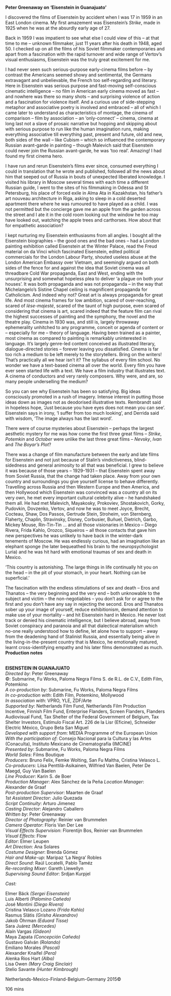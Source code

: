 

**Peter Greenaway on ‘Eisenstein in Guanajuato’**

I discovered the films of Eisenstein by accident when I was 17 in 1959 in an East London cinema. My first amazement was Eisenstein’s _Strike_, made in 1925 when he was at the absurdly early age of 27.

Back in 1959 I was impatient to see what else I could view of this – at that time to me – unknown filmmaker, just 11 years after his death in 1948, aged 50. I checked up on all the films of his Soviet filmmaker contemporaries and apart from a fascination with the rapid turnover and wide range of Vertov’s visual enthusiasms, Eisenstein was the truly great excitement for me.

I had never seen such serious-purpose early-cinema films before – by contrast the Americans seemed showy and sentimental, the Germans extravagant and unbelievable, the French too self-regarding and literary. Here in Eisenstein was serious purpose and fast-moving self-conscious cinematic intelligence – no film in American early cinema moved as fast – and nowhere was there so many shots – and surprising violence of action and a fascination for violence itself. And a curious use of side-stepping metaphor and associative poetry is involved and embraced – all of which I came later to understand as characteristics of montage, the cinema of comparison – film by association – an ‘only-connect’ – cinema, cinema at long last not a slave of prosaic narrative but hopping and skipping about with serious purpose to run like the human imagination runs, making everything associative till everything past, present and future, old and new, both sides of the wall – like Cubism – which so influenced the contemporary Russian avant-garde in painting – though Malevich said that Eisenstein could never join the Russian avant-garde, he was ‘too real’. Amazing! I had found my first cinema hero.

I have run and rerun Eisenstein’s films ever since, consumed everything I could in translation that he wrote and published, followed all the news about him that seeped out of Russia in bouts of unexpected liberated knowledge. I visited his library in Moscow several times with each time a different Russian guide, I went to the sites of his filmmaking in Odessa and St Petersburg, his place of forced exile in Alma Ata in Kazakhstan, his father’s art nouveau architecture in Riga, asking to sleep in a cold deserted apartment there where he was rumoured to have played as a child. I was not permitted but the concierge gave me an apple from the garden across the street and I ate it in the cold room looking out the window he too may have looked out, watching the apple trees and carthorses. How about that for empathetic association?

I kept nurturing my Eisenstein enthusiasms from all angles. I bought all the Eisenstein biographies – the good ones and the bad ones – had a London painting exhibition called Eisenstein at the Winter Palace, read the Freud material on da Vinci which fascinated Eisenstein, edited political commercials for the London Labour Party, shouted useless abuse at the London American Embassy over Vietnam, and seemingly argued on both sides of the fence for and against the idea that Soviet cinema was all threadbare Cold War propaganda, East and West, ending with the unsurprising and somewhat hopeless plea to deliver ‘a plague on both your houses’. It was both propaganda and was not propaganda – in the way that Michelangelo’s Sistine Chapel ceiling is magnificent propaganda for Catholicism. And indeed why not? Great art is always propaganda for great life. And most cinema frames for low ambition, scared of over-reaching, scared of _lèse-majesté_, scared of the taunt of high purpose, even scared of considering that cinema is art, scared indeed that the feature film can rival the highest successes of painting and the symphony, the novel and the theatre play. Cinema in 1930 was, and still is, largely throwaway ephemerality unhitched to any programme, conceit or agenda of content or – especially for me – theory of language. Having been trained as a painter, most cinema as compared to painting is remarkably uninterested in language. It’s largely genre-led content conceived as illustrated literary, dialogue-directed stories – forever leaving you dissatisfied. Cinema is far too rich a medium to be left merely to the storytellers. Bring on the writers! That’s practically all we hear isn’t it? The syllabus of every film school. No wonder we have a text-based cinema all over the world. Every film you have ever seen started life with a text. We have a film industry that illustrates text.  A cinema of conductors and very rarely composers. Why were, and are, so many people underselling the medium?

So you can see why Eisenstein has been so satisfying. Big ideas consciously promoted in a rush of imagery. Intense interest in putting those ideas down as images not as deodorised illustrative texts. Rembrandt said in hopeless hope, ‘Just because you have eyes does not mean you can see’. Eisenstein says  in irony, ‘I suffer from too much looking’, and Derrida said with wisdom,  ‘The image always has the last word’.

There were of course mysteries about Eisenstein – perhaps the largest aesthetic mystery for me was how come the first three great films – _Strike_, _Potemkin_ and _October_ were unlike the last three great films – _Nevsky_, _Ivan_ and _The Boyar’s Plot_?

There was a change of film manufacture between the early and late films for Eisenstein and not just because of Stalin’s vindictiveness, blind-sidedness and general animosity to all that was beneficial. I grew to believe it was because of those years – 1929-1931 – that Eisenstein spent away from Soviet Russia, that the change had taken place. Away from your own country and surroundings you give yourself license to behave differently. Travelling across Russia and then Western Europe and then America, and then Hollywood which Eisenstein was convinced was a country all on its very own, he met every important cultural celebrity alive – he handshaked them all. He had met Malevich, Mayakosky, Prokoviev, Shostakovich, Gorky, Pudovkin, Dovzenko, Vertov, and now he was to meet Joyce, Brecht, Cocteau, Shaw, Dos Passos, Gertrude Stein, Stroheim, von Sternberg, Flaherty, Chaplin, Stravinsky, Disney, Corbusier, Buñuel, Dietrich, Garbo, Mickey Mouse, Rin-Tin-Tin … and all those visionaries in Mexico – Diego Rivera, Frida Kahlo, Orozco, Siqueiros – all those contacts that gave him new perspectives he was unlikely to have back in the winter-dark tenements of Moscow. He was endlessly curious, had an imagination like an elephant sponge (he later bequeathed his brain to the neuropsychologist Luria) and he was hit hard with emotional traumas of sex and death in Mexico.

‘This country is astonishing. The large things in life continually hit you on the head – in the pit of your stomach, in your heart. Nothing can be superficial.’

The fascination with the endless stimulations of sex and death – Eros and Thanatos – the very beginning and the very end – both unknowable to the subject and victim – the non-negotiables – you don’t ask for or agree to the first and you don’t have any say in rejecting the second. Eros and Thanatos sober up your image of yourself, reduce exhibitionism, demand attention to make use of your mortality – and hit Eisenstein hard in Mexico. He never lost track or denied his cinematic intelligence, but I believe abroad, away from Soviet conspiracy and paranoia and all that dialectical materialism which no-one really understood how to define, let alone how to support – away from the deadening hand of Stalinist Russia, and essentially being alive in the living-in-the-present country that is Mexico, he emotionally matured, learnt cross-identifying empathy and his later films demonstrated as much.  
**Production notes**
<br><br>

**EISENSTEIN IN GUANAJUATO**  
_Directed by_: Peter Greenaway  
©: Submarine, Fu Works, Paloma Negra Films S. de R.L. de C.V., Edith Film, Potemkino  
_A co-production by_: Submarine, Fu Works, Paloma Negra Films  
_In co-production with_: Edith Film, Potemkino, Mollywood  
_In association with_: VPRO, YLE, ZDF/Arte  
_Supported by_: Netherlands Film Fund, Netherlands Film Production Incentive, Finnish Film Fund, Enterprise Flanders, Screen Flanders, Flanders Audiovisual Fund, Tax Shelter of the Federal Government of Belgium, Tax Shelter Investors, Estímulo Fiscal Art. 226 de la Lisr (Eficine), Schneider Electric México, Grupo Beta San Miguel  
_Developed with support from_:  MEDIA Programme of the European Union  
_With the participation of_: Consejo Nacional para la Cultura y las Artes (Conaculta), Instituto Mexicano de Cinematografía (IMCINE)  
_Presented by_: Submarine, Fu Works,  Paloma Negra Films  
_World Sales_: Films Boutique  
_Producers_: Bruno Felix, Femke Wolting,  San Fu Maltha, Cristina Velasco L.  
_Co-producers_: Liisa Penttilä-Asikainen, Wilfried Van Baelen, Peter De Maegd, Guy Van Baelen  
_Line Producer_: Karin S. de Boer  
_Production Manager_: Alex Sánchez de la Peña _Location Manager_: Alexander de Graaf  
_Post-production Supervisor_: Maarten de Graaf  
_1st Assistant Director_: Julio Quezada  
_Script Continuity_: Arturo Jimenez  
_Casting Director_: Alejandro Caballero  
_Written by_: Peter Greenaway  
_Director of Photography_: Reinier van Brummelen  
_Camera Operator_: Floris Van Der Lee  
_Visual Effects Supervision_: Florentijn Bos,  Reinier van Brummelen  
_Visual Effects_: Flow  
_Editor_: Elmer Leupen  
_Art Direction_: Ana Solares  
_Costume Designer_: Brenda Gómez  
_Hair and Make-up_: Maripaz ‘La Negra’ Robles  
_Direct Sound_: Raúl Locatelli, Pablo Taméz  
_Re-recording Mixer_: Gareth Llewellyn  
_Supervising Sound Editor_: Srdjan Kurpjel

_Cast:_

Elmer Bäck _(Sergei Eisenstein)_  
Luis Alberti _(Palomino Cañedo)_  
José Montini _(Diego Rivera)_  
Cristina Velasco Lozano _(Frida Kahlo)_  
Rasmus Slätis _(Grisha Alexandrov)_  
Jakob Öhrman _(Eduard Tisse)_  
Sara Juárez _(Mercedes)_  
Alaín Vargas _(Gideon)_  
Maya Zapata _(Concepción Cañedo)_  
Gustavo Galván _(Rolando)_  
Emiliano Morales _(Pascal)_  
Alexander Knaifel _(Pera)_  
Alenka Rios Hart _(Alba)_  
Lisa Owen _(Mary Craig Sinclair)_  
Stelio Savante _(Hunter Kimbrough)_

Netherlands-Mexico-Finland-Belgium-Germany 2015©

106 mins
<!--stackedit_data:
eyJoaXN0b3J5IjpbLTg0NTY3MzIxN119
-->